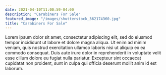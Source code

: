 ```yaml
---
date: 2021-04-10T11:00:59-04:00
description: "Carabiners For Sale"
featured_image: "/images/shutterstock_362174360.jpg"
title: "Carabiners For Sale"
---
```


Lorem ipsum dolor sit amet, consectetur adipiscing elit, sed do eiusmod tempor incididunt ut labore et dolore magna aliqua. Ut enim ad minim veniam, quis nostrud exercitation ullamco laboris nisi ut aliquip ex ea commodo consequat. Duis aute irure dolor in reprehenderit in voluptate velit esse cillum dolore eu fugiat nulla pariatur. Excepteur sint occaecat cupidatat non proident, sunt in culpa qui officia deserunt mollit anim id est laborum.
